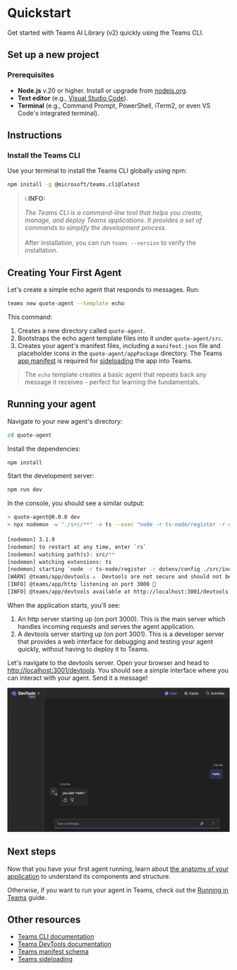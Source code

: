 # Quickstart

Get started with Teams AI Library (v2) quickly using the Teams CLI.

## Set up a new project

### Prerequisites

- **Node.js** v.20 or higher. Install or upgrade from [nodejs.org](https://nodejs.org/).
- **Text editor** (e.g., [Visual Studio Code](https://code.visualstudio.com/)).
- **Terminal** (e.g., Command Prompt, PowerShell, iTerm2, or even VS Code's integrated terminal).

## Instructions

### Install the Teams CLI

Use your terminal to install the Teams CLI globally using npm:

```sh
npm install -g @microsoft/teams.cli@latest
```

> ℹ️ **INFO:**
>
> _The Teams CLI is a command-line tool that helps you create, manage, and deploy Teams applications. It provides a set of commands to simplify the development process._<br><br>
> After installation, you can run `teams --version` to verify the installation.

## Creating Your First Agent

Let's create a simple echo agent that responds to messages. Run:

```sh
teams new quote-agent --template echo
```

This command:

1. Creates a new directory called `quote-agent`.
2. Bootstraps the echo agent template files into it under `quote-agent/src`.
3. Creates your agent's manifest files, including a `manifest.json` file and placeholder icons in the `quote-agent/appPackage` directory. The Teams [app manifest](https://learn.microsoft.com/en-us/microsoftteams/platform/resources/schema/manifest-schema) is required for [sideloading](https://learn.microsoft.com/en-us/microsoftteams/platform/concepts/deploy-and-publish/apps-upload) the app into Teams.

> The `echo` template creates a basic agent that repeats back any message it receives - perfect for learning the fundamentals.

## Running your agent

Navigate to your new agent's directory:

```sh
cd quote-agent
```

Install the dependencies:

```sh
npm install
```

Start the development server:

```sh
npm run dev
```

In the console, you should see a similar output:

```sh
> quote-agent@0.0.0 dev
> npx nodemon -w "./src/**" -e ts --exec "node -r ts-node/register -r dotenv/config ./src/index.ts"

[nodemon] 3.1.9
[nodemon] to restart at any time, enter `rs`
[nodemon] watching path(s): src/**
[nodemon] watching extensions: ts
[nodemon] starting `node -r ts-node/register -r dotenv/config ./src/index.ts`
[WARN] @teams/app/devtools ⚠️  Devtools are not secure and should not be used production environments ⚠️
[INFO] @teams/app/http listening on port 3000 🚀
[INFO] @teams/app/devtools available at http://localhost:3001/devtools
```

When the application starts, you'll see:

1. An http server starting up (on port 3000). This is the main server which handles incoming requests and serves the agent application.
2. A devtools server starting up (on port 3001). This is a developer server that provides a web interface for debugging and testing your agent quickly, without having to deploy it to Teams.

Let's navigate to the devtools server. Open your browser and head to [http://localhost:3001/devtools](http://localhost:3001/devtools). You should see a simple interface where you can interact with your agent. Send it a message!

![devtools](devtools.png)

## Next steps

Now that you have your first agent running, learn about [the anatomy of your application](2.anatomy-of-an-app.md) to understand its components and structure.

Otherwise, if you want to run your agent in Teams, check out the [Running in Teams](3.running-in-teams.md) guide.

## Other resources

- [Teams CLI documentation](./7.developer-tools/1.cli/README.md)
- [Teams DevTools documentation](./7.developer-tools/2.devtools/README.md)
- [Teams manifest schema](https://learn.microsoft.com/en-us/microsoftteams/platform/resources/schema/manifest-schema)
- [Teams sideloading](https://learn.microsoft.com/en-us/microsoftteams/platform/concepts/deploy-and-publish/apps-upload)
